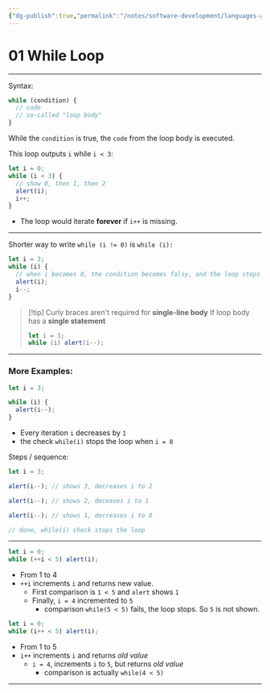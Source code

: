 ```yaml
---
{"dg-publish":true,"permalink":"/notes/software-development/languages-and-frameworks/web-development/front-end/javascript-vanilla/01-basics/10-loops/01-while-loop/","tags":["programming","webdevelopment","frontend","JavaScript"],"created":"2025-07-13T15:24:56.028+08:00"}
---
```



# 01 While Loop

---

Syntax:

```javascript
while (condition) {
  // code
  // so-called "loop body"
}
```

While the `condition` is true, the `code` from the loop body is executed.

This loop outputs `i` while `i < 3`:

```javascript
let i = 0;
while (i < 3) {
  // show 0, then 1, then 2
  alert(i);
  i++;
}
```

- The loop would iterate **forever** if `i++` is missing.

---

Shorter way to write `while (i != 0)` is `while (i):`

```javascript
let i = 3;
while (i) {
  // when i becomes 0, the condition becomes falsy, and the loop stops
  alert(i);
  i--;
}
```

> [!tip] Curly braces aren't required for **single-line body**
> If loop body has a **single statement**
>
> ```javascript
> let i = 3;
> while (i) alert(i--);
> ```

---

### More Examples:

```javascript
let i = 3;

while (i) {
  alert(i--);
}
```

- Every iteration `i` decreases by `1`
- the check `while(i)` stops the loop when `i = 0`

Steps / sequence:

```javascript
let i = 3;

alert(i--); // shows 3, decreases i to 2

alert(i--); // shows 2, deceases i to 1

alert(i--); // shows 1, decreases i to 0

// done, while(i) check stops the loop
```

---

```javascript
let i = 0;
while (++i < 5) alert(i);
```

- From 1 to 4
- `++i` increments `i` and returns new value.
  - First comparison is `1 < 5` and `alert` shows `1`
  - Finally, `i = 4` incremented to `5`
    - comparison `while(5 < 5)` fails, the loop stops. So `5` is not shown.

```javascript
let i = 0;
while (i++ < 5) alert(i);
```

- From 1 to 5
- `i++` increments `i` and returns _old value_
  - `i = 4`, increments `i` to `5`, but returns _old value_
    - comparison is actually `while(4 < 5)`

---
